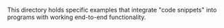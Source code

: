 This directory holds specific examples that integrate "code snippets" into
programs with working end-to-end functionality.

